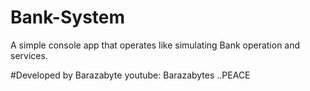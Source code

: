 # Bank-System
A simple console app that operates like simulating Bank operation and services.

#Developed by Barazabyte
  youtube: Barazabytes
..PEACE
